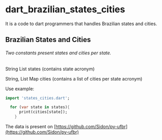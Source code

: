 # dart_brazilian_states_cities

It is a code to dart programmers that handles Brazilian states and cities.

## Brazilian States and Cities


###### Two constants present states and cities per state.

String List states (contains state acronym)

String, List Map cities (contains a list of cities per state acronym)

Use example:
```dart
import 'states_cities.dart';

  for (var state in states){
      print(cities[state]);
    }
```
The data is present on [https://github.com/Sidon/py-ufbr](https://github.com/Sidon/py-ufbr)
